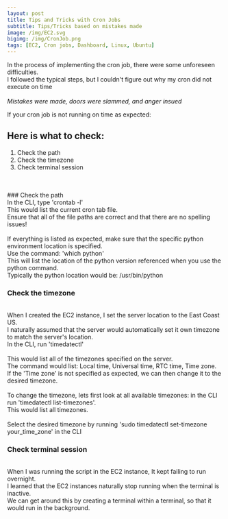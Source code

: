 ```yaml
---
layout: post
title: Tips and Tricks with Cron Jobs
subtitle: Tips/Tricks based on mistakes made
image: /img/EC2.svg
bigimg: /img/CronJob.png
tags: [EC2, Cron jobs, Dashboard, Linux, Ubuntu]
---
```


In the process of implementing the cron job, there were some unforeseen difficulties. <br>
I followed the typical steps, but I couldn't figure out why my cron did not execute on time <br>
<br>
*Mistakes were made, doors were slammed, and anger insued* <br>

If your cron job is not running on time as expected:

## Here is what to check:
1. Check the path
2. Check the timezone
3. Check terminal session

<br>
<br>
### Check the path
<br>
In the CLI, type 'crontab -l' <br>
This would list the current cron tab file. <br>
Ensure that all of the file paths are correct and that there are no spelling issues! <br>
<br>
If everything is listed as expected, make sure that the specific python environment location is specified. <br>
Use the command: 'which python' <br>
This will list the location of the python version referenced when you use the python command. <br>
Typically the python location would be: /usr/bin/python

### Check the timezone
<br>
When I created the EC2 instance, I set the server location to the East Coast US. <br>
I naturally assumed that the server would automatically set it own timezone to match the server's location. <br>
In the CLI, run 'timedatectl' <br>
<br>
This would list all of the timezones specified on the server. <br>
The command would list: Local time, Universal time, RTC time, Time zone. <br>
If the 'Time zone' is not specified as expected, we can then change it to the desired timezone. <br>
<br>
To change the timezone, lets first look at all available timezones: in the CLI run 'timedatectl list-timezones'. <br>
This would list all timezones. <br>
<br>
Select the desired timezone by running 'sudo timedatectl set-timezone your_time_zone' in the CLI <br>

### Check terminal session
<br>
When I was running the script in the EC2 instance, It kept failing to run overnight. <br>
I learned that the EC2 instances naturally stop running when the terminal is inactive. <br>
We can get around this by creating a terminal within a terminal, so that it would run in the background. <br>


